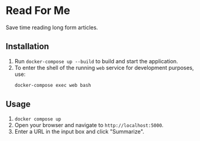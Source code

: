 # Read For Me

Save time reading long form articles.

## Installation

1. Run `docker-compose up --build` to build and start the application.
2. To enter the shell of the running `web` service for development purposes, use:
   ```bash
   docker-compose exec web bash
   ```

## Usage

1. `docker compose up`
2. Open your browser and navigate to `http://localhost:5000`.
3. Enter a URL in the input box and click "Summarize".
